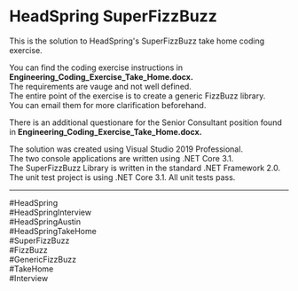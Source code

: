 <H1>HeadSpring SuperFizzBuzz</H1>

This is the solution to HeadSpring's SuperFizzBuzz take home coding exercise.

You can find the coding exercise instructions in <b>Engineering_Coding_Exercise_Take_Home.docx.</b><br>
The requirements are vauge and not well defined.<br>
The entire point of the exercise is to create a generic FizzBuzz library.  <br>
You can email them for more clarification beforehand.<br>

There is an additional questionare for the Senior Consultant position found in <b>Engineering_Coding_Exercise_Take_Home.docx.</b><br>

The solution was created using Visual Studio 2019 Professional.<br>
The two console applications are written using .NET Core 3.1.<br>
The SuperFizzBuzz Library is written in the standard .NET Framework 2.0.<br>
The unit test project is using .NET Core 3.1. All unit tests pass.



<HR>
#HeadSpring<br>
#HeadSpringInterview<br>
#HeadSpringAustin<br>
#HeadSpringTakeHome  <br>
#SuperFizzBuzz<br>
#FizzBuzz<br>
#GenericFizzBuzz<br>
#TakeHome<br>
#Interview  <br>
